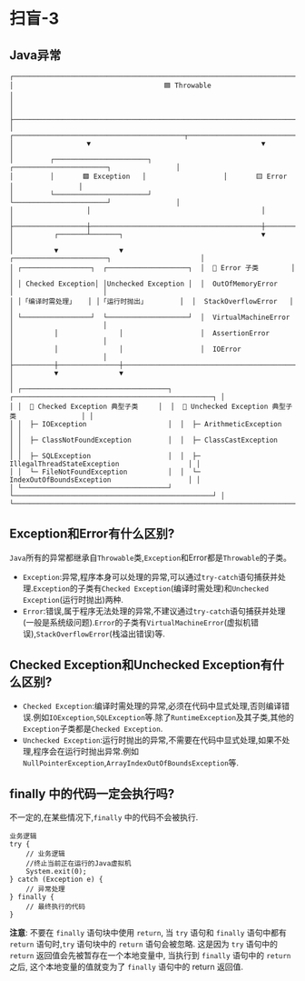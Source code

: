 # 扫盲-3

## Java异常

```
┌─────────────────────────────────────────────────────────────────────────────────────────────┐
│                                     🟦 Throwable                                           │
│                                                                                             │
├─────────────────────────────────────────────────────────────────────────────────────────────┤
│                  ┌──────────────────────────────────────────┬───────────────────────────────┤
│                  ▼                                          ▼                               │
│         ┌───────────────────────┐                  ┌───────────────────────┐                │
│         │       🟩 Exception   │                   │       🟨 Error       │                │
│         └───────────────────────┘                  └───────────────────────┘                │
│                  │                                          │                               │
├──────────────────┼──────────────────────────────────────────┼───────────────────────────────┤
│          ┌───────┴───────┐                                  ▼                               │
│          ▼               ▼                   ┌───────────────────────┐                      │
│ ┌─────────────────┐  ┌────────────────────┐  │  🔶 Error 子类        │                      │
│ │ Checked Exception│ │Unchecked Exception │  │  OutOfMemoryError     │                      │
│ │「编译时需处理」   │ │「运行时抛出」        │  │  StackOverflowError   │                      │
│ └─────────────────┘  └────────────────────┘  │  VirtualMachineError  │                      │
│          │               │                   │  AssertionError       │                      │
│          │               │                   │  IOError              │                      │
├──────────┼───────────────┼──────────────────────────────────────────────────────────────────┤
│          ▼               ▼                                                                  │
│ ┌────────────────────────────────────┐  ┌─────────────────────────────────────────────────┐ │
│ │  🔧 Checked Exception 典型子类     │  │  🔷 Unchecked Exception 典型子类                │ │
│ │  ├─ IOException                    │  │  ├─ ArithmeticException                         │ │
│ │  ├─ ClassNotFoundException         │  │  ├─ ClassCastException                          │ │
│ │  ├─ SQLException                   │  │  ├─ IllegalThreadStateException                 │ │
│ │  └─ FileNotFoundException          │  │  └─ IndexOutOfBoundsException                   │ │
│ └────────────────────────────────────┘  └─────────────────────────────────────────────────┘ │
└─────────────────────────────────────────────────────────────────────────────────────────────┘
```

## Exception和Error有什么区别?

`Java`所有的异常都继承自`Throwable`类,`Exception`和Error都是`Throwable`的子类。

- `Exception`:异常,程序本身可以处理的异常,可以通过`try-catch`语句捕获并处理.`Exception`的子类有`Checked Exception`(编译时需处理)和`Unchecked Exception`(运行时抛出)两种.
- `Error`:错误,属于程序无法处理的异常,不建议通过`try-catch`语句捕获并处理(一般是系统级问题).`Error`的子类有`VirtualMachineError`(虚拟机错误),`StackOverflowError`(栈溢出错误)等.

## Checked Exception和Unchecked Exception有什么区别?

- `Checked Exception`:编译时需处理的异常,必须在代码中显式处理,否则编译错误.例如`IOException`,`SQLException`等.除了`RuntimeException`及其子类,其他的`Exception`子类都是`Checked Exception`.
- `Unchecked Exception`:运行时抛出的异常,不需要在代码中显式处理,如果不处理,程序会在运行时抛出异常.例如`NullPointerException`,`ArrayIndexOutOfBoundsException`等.

## finally 中的代码一定会执行吗?

不一定的,在某些情况下,`finally` 中的代码不会被执行.
```
业务逻辑
try {
    // 业务逻辑
    //终止当前正在运行的Java虚拟机
    System.exit(0);
} catch (Exception e) {
    // 异常处理
} finally {
    // 最终执行的代码
}   
```

**注意**:
不要在 `finally` 语句块中使用 `return`, 当 `try` 语句和 `finally` 语句中都有 `return` 语句时,`try` 语句块中的 `return` 语句会被忽略. 这是因为 `try` 语句中的 `return` 返回值会先被暂存在一个本地变量中, 当执行到 `finally` 语句中的 `return` 之后, 这个本地变量的值就变为了 `finally` 语句中的 return 返回值.